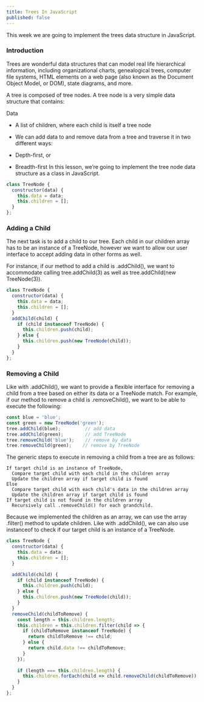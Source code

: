 ```yaml
---
title: Trees In JavaScript
published: false
---
```


This week we are going to implement the trees data structure in JavaScript.

### Introduction
Trees are wonderful data structures that can model real life hierarchical information, including organizational charts, genealogical trees, computer file systems, HTML elements on a web page (also known as the Document Object Model, or DOM), state diagrams, and more.

A tree is composed of tree nodes. A tree node is a very simple data structure that contains:

Data
- A list of children, where each child is itself a tree node
- We can add data to and remove data from a tree and traverse it in two different ways:

- Depth-first, or
- Breadth-first
In this lesson, we’re going to implement the tree node data structure as a class in JavaScript.

```javascript
class TreeNode {
  constructor(data) {
    this.data = data;
    this.children = [];
  }
};
```

### Adding a Child
The next task is to add a child to our tree. Each child in our children array has to be an instance of a TreeNode, however we want to allow our user interface to accept adding data in other forms as well.

For instance, if our method to add a child is .addChild(), we want to accommodate calling tree.addChild(3) as well as tree.addChild(new TreeNode(3)).

```javascript
class TreeNode {
  constructor(data) {
    this.data = data;
    this.children = [];
  }
  addChild(child) {
    if (child instanceof TreeNode) {
      this.children.push(child);
    } else {
      this.children.push(new TreeNode(child));
    }
  }
};
```


### Removing a Child
Like with .addChild(), we want to provide a flexible interface for removing a child from a tree based on either its data or a TreeNode match. For example, if our method to remove a child is .removeChild(), we want to be able to execute the following:

```javascript
const blue = 'blue';
const green = new TreeNode('green');
tree.addChild(blue);         // add data
tree.addChild(green);        // add TreeNode
tree.removeChild('blue');    // remove by data
tree.removeChild(green);    // remove by TreeNode
```

The generic steps to execute in removing a child from a tree are as follows:

```
If target child is an instance of TreeNode,
  Compare target child with each child in the children array
  Update the children array if target child is found
Else 
  Compare target child with each child's data in the children array
  Update the children array if target child is found
If target child is not found in the children array
  Recursively call .removeChild() for each grandchild.
```

Because we implemented the children as an array, we can use the array .filter() method to update children. Like with .addChild(), we can also use instanceof to check if our target child is an instance of a TreeNode.

```javascript
class TreeNode {
  constructor(data) {
    this.data = data;
    this.children = [];
  }

  addChild(child) {
    if (child instanceof TreeNode) {
      this.children.push(child);
    } else {
      this.children.push(new TreeNode(child));
    }
  }
  removeChild(childToRemove) {
    const length = this.children.length;
    this.children = this.children.filter(child => {
      if (childToRemove instanceof TreeNode) {
        return childToRemove !== child;
      } else {
        return child.data !== childToRemove;
      }
    });
    
    if (length === this.children.length) {
      this.children.forEach(child => child.removeChild(childToRemove));
    }
  }
};
```